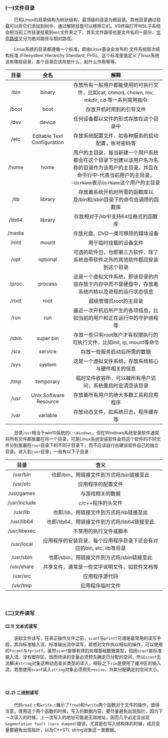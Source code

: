 ### (一)文件目录

　　已知Linux的目录结构为树状结构，最顶级的目录为根目录。其他目录通过挂载可以将它们添加到树中，通过解除挂载可以移除它们。VS终端打开WSL子系统会把当前工作目录挂载到`mnt`文件夹之下。其实文件路径也是文件名的一部分，[文件路径](https://www.runoob.com/linux/linux-file-content-manage.html)又分为绝对路径与相对路径。

　　Linux系统的目录都遵循一个标准，即由Linux基金会发布的 文件系统层次结构标准 (Filesystem Hierarchy Standard, FHS)。这个标准里面定义了linux系统该有哪些目录，各个目录应该存放什么，起什么作用等等。

|  目录  |            全名             |                             解释                             |
| :----: | :-------------------------: | :----------------------------------------------------------: |
|  /bin  |           binary            | 存放所有一般用户都能使用的可执行文件，比如cat, chmod, chown, mv, mkdir, cd 等一系列常用指令 |
| /boot  |            boot             |                   存放开机时用到的引导文件                   |
|  /dev  |           device            |            任何设备都以文件的形式存放在这个目录中            |
|  /etc  | Editable Text Configuration |      存放系统配置文件，如各种服务的启动配置，账号密码等      |
| /home  |            home             | 用户的主目录，每当新建一个用户系统都会在这个目录下创建以该用户名为名称的目录作为该用户的主目录。并且在命令行中`~`代表当前用户的主目录，`~UsrName`表示`UsrName`这个用户的主目录 |
|  /lib  |           library           | 存放着系统开机时所需的函数库以及/bin和/sbin目录下的命令会调用的函数库 |
| /lib64 |           library           |             存放相对于/lib中支持64位格式的函数库             |
| /media |                             |              存放光盘、DVD一类可移除的媒体设备               |
|  /mnt  |            mount            |                    用于临时挂载的设备文件                    |
|  /opt  |          optional           | 可选的软件包，也即第三方软件，除了系统自带软件之外的其他软件都应安装到这个目录 |
| /proc  |           process           | 这是一个虚拟文件系统，即该目录的内容存放于内存中而不是硬盘中，存放着系统内核以及进程的运行状态信息 |
| /root  |            root             |                    超级管理员root的主目录                    |
|  /run  |             run             | 最近一次开机后所产生的各项信息，比如当前的用户和正在运行中的守护进程等 |
| /sbin  |          super bin          | 存放一些只有root账户才有权限执行的可执行文件，比如init, ip, mount等命令 |
|  /srv  |           service           |                 存放一些服务启动后所需的数据                 |
|  /sys  |           system            |      这是一个虚拟文件系统，存放系统核心与硬件相关的信息      |
|  /tmp  |          temporary          |  临时文件收容所，可以被所有用户访问，系统重启时会清空该目录  |
|  /usr  |   Unix Software Resource    |            存放着所有用户的绝大多数工具和应用程序            |
|  /var  |          variable           |             存放动态文件，如系统日志，程序缓存等             |

　　目录`/usr`相当于win10系统的`C:\Windows`，但在Windows系统安装软件通常将所有文件都放置在同一个目录，可是Linux系统安装软件会将这个软件的不同文件分别放置在`/usr`目录下的不同子目录下，而不应该自行创建该软件自己的独立目录。进入到`/usr`目录，一般有以下子目录：

|     目录     |                             含义                             |
| :----------: | :----------------------------------------------------------: |
|   /usr/bin   |           也即/bin，用链接文件到方式将/bin链接至此           |
|   /usr/etc   |                      应用程序的配置文件                      |
|  /usr/games  |                       与游戏相关的数据                       |
| /usr/include |                      c/c++程序的头文件                       |
|   /usr/lib   |           也即/lib，用链接文件到方式将/lib链接至此           |
|  /usr/lib64  |         也即/lib64，用链接文件到方式将/lib64链接至此         |
| /usr/libexec |                    不常用的执行文件或脚本                    |
|  /usr/local  | 应用程序的安装目录，每个应用程序目录下还会有对应的bin, etc, lib等目录 |
|  /usr/sbin   |          也即/sbin，用链接文件到方式将/sbin链接至此          |
|  /usr/share  |        共享文件，通常是一些文字说明文件，如软件文档等        |
|   /usr/src   |                        应用程序源代码                        |
|   /usr/tmp   |                       应用程序临时文件                       |

　



### (二)文件读写

#### (2.1) 文本式读写

　　说起文件读写，在真正操作文件之前，`scanf`与`printf`可谓是最常用的读写手段，其向标准输入流、标准输出流中读写，若想对文件执以相似的操作，可以使用的`fscanf`与`fprintf`。虽然`scanf`能够有效的处理基础数据类型，但因`scanf`是标准输入流，没有缓存区，因而待读的变量必须预先确定已分配的空间，所以`scanf`无法解决`string`对象这种动态变长类型的读入，相较之下`cin`是使用了缓冲区的输入流，若想使用`scanf`读入`string`对象必须预先`resize`，为其分配确定的空间大小。

 　

#### (2.2) 二进制读写

　　代码`read.c`和`write.c`展示了`fread`和`fwrite`两个函数对于文件的操作，值得注意，使用这个两个函数的时候，写入的数据内容，要尽量避免出现指针，因为下一次读入的时候，上一次写入的地址可能是无效地址，因而几乎必定会出现`Segmentation fault (core dumped)`错误，尤其是在写入结构体的时候，成员变量要避免出现指针，以及C++STL string对象这一类数据。







